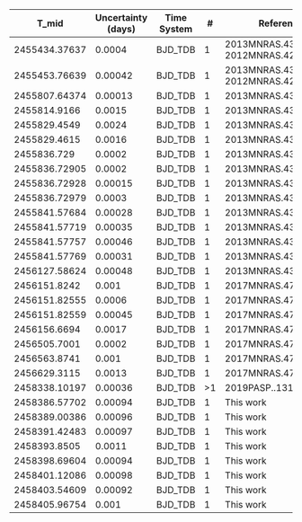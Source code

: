 |T_mid|Uncertainty (days)           |Time System|#                                            |Reference                           |
|-----|-----------------------------|-----------|---------------------------------------------|------------------------------------|
|2455434.37637|0.0004                       |BJD_TDB    |1                                            |2013MNRAS.430.2932M; 2012MNRAS.422.1988A|
|2455453.76639|0.00042                      |BJD_TDB    |1                                            |2013MNRAS.430.2932M; 2012MNRAS.422.1988A|
|2455807.64374|0.00013                      |BJD_TDB    |1                                            |2013MNRAS.430.2932M                 |
|2455814.9166|0.0015                       |BJD_TDB    |1                                            |2013MNRAS.430.2932M                 |
|2455829.4549|0.0024                       |BJD_TDB    |1                                            |2013MNRAS.430.2932M                 |
|2455829.4615|0.0016                       |BJD_TDB    |1                                            |2013MNRAS.430.2932M                 |
|2455836.729|0.0002                       |BJD_TDB    |1                                            |2013MNRAS.430.2932M                 |
|2455836.72905|0.0002                       |BJD_TDB    |1                                            |2013MNRAS.430.2932M                 |
|2455836.72928|0.00015                      |BJD_TDB    |1                                            |2013MNRAS.430.2932M                 |
|2455836.72979|0.0003                       |BJD_TDB    |1                                            |2013MNRAS.430.2932M                 |
|2455841.57684|0.00028                      |BJD_TDB    |1                                            |2013MNRAS.430.2932M                 |
|2455841.57719|0.00035                      |BJD_TDB    |1                                            |2013MNRAS.430.2932M                 |
|2455841.57757|0.00046                      |BJD_TDB    |1                                            |2013MNRAS.430.2932M                 |
|2455841.57769|0.00031                      |BJD_TDB    |1                                            |2013MNRAS.430.2932M                 |
|2456127.58624|0.00048                      |BJD_TDB    |1                                            |2013MNRAS.430.2932M                 |
|2456151.8242|0.001                        |BJD_TDB    |1                                            |2017MNRAS.471..650M                 |
|2456151.82555|0.0006                       |BJD_TDB    |1                                            |2017MNRAS.471..650M                 |
|2456151.82559|0.00045                      |BJD_TDB    |1                                            |2017MNRAS.471..650M                 |
|2456156.6694|0.0017                       |BJD_TDB    |1                                            |2017MNRAS.471..650M                 |
|2456505.7001|0.0002                       |BJD_TDB    |1                                            |2017MNRAS.471..650M                 |
|2456563.8741|0.001                        |BJD_TDB    |1                                            |2017MNRAS.471..650M                 |
|2456629.3115|0.0013                       |BJD_TDB    |1                                            |2017MNRAS.471..650M                 |
|2458338.10197|0.00036                      |BJD_TDB    |>1                                           |2019PASP..131k5003A                 |
|2458386.57702|0.00094                      |BJD_TDB    |1                                            |This work                           |
|2458389.00386|0.00096                      |BJD_TDB    |1                                            |This work                           |
|2458391.42483|0.00097                      |BJD_TDB    |1                                            |This work                           |
|2458393.8505|0.0011                       |BJD_TDB    |1                                            |This work                           |
|2458398.69604|0.00094                      |BJD_TDB    |1                                            |This work                           |
|2458401.12086|0.00098                      |BJD_TDB    |1                                            |This work                           |
|2458403.54609|0.00092                      |BJD_TDB    |1                                            |This work                           |
|2458405.96754|0.001                        |BJD_TDB    |1                                            |This work                           |
